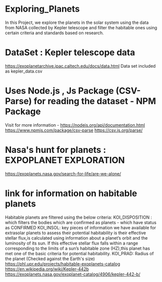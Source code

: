# Exploring_Planets
In this Project, we explore the planets in the solar system using the data from NASA collected by Kepler telescope and filter the habitable ones using certain criteria and standards based on research. 
# DataSet : Kepler telescope data
https://exoplanetarchive.ipac.caltech.edu/docs/data.html
Data set included as kepler_data.csv
# Uses Node.js , Js   Package (CSV-Parse) for reading the dataset - NPM Package
Visit for more information - https://nodejs.org/api/documentation.html  https://www.npmjs.com/package/csv-parse https://csv.js.org/parse/
# Nasa's hunt for planets : EXPOPLANET EXPLORATION
https://exoplanets.nasa.gov/search-for-life/are-we-alone/
# link for information on habitable planets
Habitable planets are filtered using the below criteria: 
KOI_DISPOSITION : which filters the bodies which are confirmed as planets - which have status as CONFIRMED
KOI_INSOL: key pieces of information we have available for extrasolar planets to assess their potential habitability is their effective stellar flux,is 
calculated using information about a planet’s orbit and the luminosity of its sun. 
If this effective stellar flux falls within a range corresponding to the limits of a sun’s habitable zone (HZ),this planet has met one of the basic criteria for potential habitability.
KOI_PRAD: Radius of the planet (Checked against the Earth's size)
https://phl.upr.edu/projects/habitable-exoplanets-catalog
https://en.wikipedia.org/wiki/Kepler-442b
https://exoplanets.nasa.gov/exoplanet-catalog/4906/kepler-442-b/
